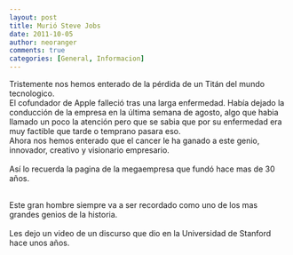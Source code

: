 ```yaml
---
layout: post
title: Murió Steve Jobs
date: 2011-10-05
author: neoranger
comments: true
categories: [General, Informacion]
---
```

Tristemente nos hemos enterado de la pérdida de un Titán del mundo tecnologico.<br />El cofundador de Apple falleció tras una larga enfermedad. Había dejado la conducción de la empresa en la última semana de agosto, algo que habia llamado un poco la atención pero que se sabia que por su enfermedad era muy factible que tarde o temprano pasara eso.<br />Ahora nos hemos enterado que el cancer le ha ganado a este genio, innovador, creativo y visionario empresario.<br /><br />Así lo recuerda la pagina de la megaempresa que fundó hace mas de 30 años.<br /><br /><div class="separator" style="clear:both;text-align:center;"></div>Este gran hombre siempre va a ser recordado como uno de los mas grandes genios de la historia.<br /><br />Les dejo un video de un discurso que dio en la Universidad de Stanford hace unos años.<br /><br /><div class="separator" style="clear:both;text-align:center;"></div><br />

